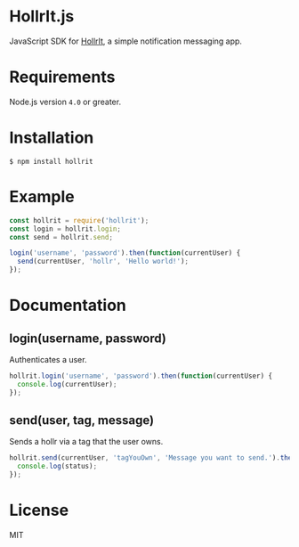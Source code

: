 # HollrIt.js

JavaScript SDK for [HollrIt](http://hollr.it/), a simple notification messaging app.

# Requirements

Node.js version `4.0` or greater.

# Installation

```
$ npm install hollrit
```

# Example

```js
const hollrit = require('hollrit');
const login = hollrit.login;
const send = hollrit.send;

login('username', 'password').then(function(currentUser) {
  send(currentUser, 'hollr', 'Hello world!');
});
```

# Documentation

## login(username, password)

Authenticates a user.

```js
hollrit.login('username', 'password').then(function(currentUser) {
  console.log(currentUser);
});
```

## send(user, tag, message)

Sends a hollr via a tag that the user owns.

```js
hollrit.send(currentUser, 'tagYouOwn', 'Message you want to send.').then(function(status) {
  console.log(status);
});
```

# License

MIT
